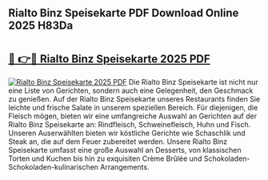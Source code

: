 ## Rialto Binz Speisekarte PDF Download Online 2025 H83Da

# <h2><a href="http://gccb9a.nevu.top/?p=Rialto+Binz+Speisekarte">🔗 👉🔴 Rialto Binz Speisekarte 2025 PDF</a></h2>

[![Rialto Binz Speisekarte 2025 PDF](https://i.imgur.com/dBaPXMq.png)](http://gccb9a.nevu.top/?p=Rialto+Binz+Speisekarte)
Die Rialto Binz Speisekarte ist nicht nur eine Liste von Gerichten, sondern auch eine Gelegenheit, den Geschmack zu genießen. Auf der Rialto Binz Speisekarte unseres Restaurants finden Sie leichte und frische Salate in unserem speziellen Bereich. Für diejenigen, die Fleisch mögen, bieten wir eine umfangreiche Auswahl an Gerichten auf der Rialto Binz Speisekarte an: Rindfleisch, Schweinefleisch, Huhn und Fisch. Unseren Auserwählten bieten wir köstliche Gerichte wie Schaschlik und Steak an, die auf dem Feuer zubereitet werden. Unsere Rialto Binz Speisekarte umfasst eine große Auswahl an Desserts, von klassischen Torten und Kuchen bis hin zu exquisiten Crème Brûlée und Schokoladen-Schokoladen-kulinarischen Arrangements.
